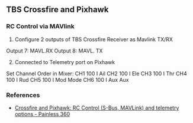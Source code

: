 
## TBS Crossfire and Pixhawk

### RC Control via MAVlink

1. Configure 2 outputs of TBS Crossfire Receiver as Mavlink TX/RX

Output 7: MAVL.RX
Output 8: MAVL. TX

2. Connected to Telemetry port on Pixhawk

Set Channel Order in Mixer:
CH1 100 I Ail
CH2 100 I Ele
CH3 100 I Thr
CH4 100 I Rud
CH5 100 I Mod  Mode
CH6 100 I Aux  Aux

### References

- [Crossfire and Pixhawk: RC Control (S-Bus, MAVLink) and telemetry options - Painless 360](https://www.youtube.com/watch?v=b55rdaDCKaM)
